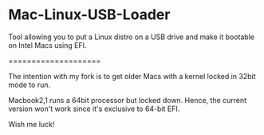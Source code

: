 Mac-Linux-USB-Loader
====================

Tool allowing you to put a Linux distro on a USB drive and make it bootable on Intel Macs using EFI.

====================

The intention with my fork is to get older Macs with a kernel locked in 32bit mode to run.

Macbook2,1 runs a 64bit processor but locked down. Hence, the current version won't work since it's exclusive to 64-bit EFI.

Wish me luck!
